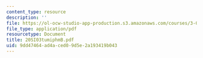 ```yaml
---
content_type: resource
description: ''
file: https://ol-ocw-studio-app-production.s3.amazonaws.com/courses/3-094-materials-in-human-experience-spring-2004/9dd47464ad4aced09d5e2a193419b043_20SI03tumiphmB.pdf
file_type: application/pdf
resourcetype: Document
title: 20SI03tumiphmB.pdf
uid: 9dd47464-ad4a-ced0-9d5e-2a193419b043
---
```

